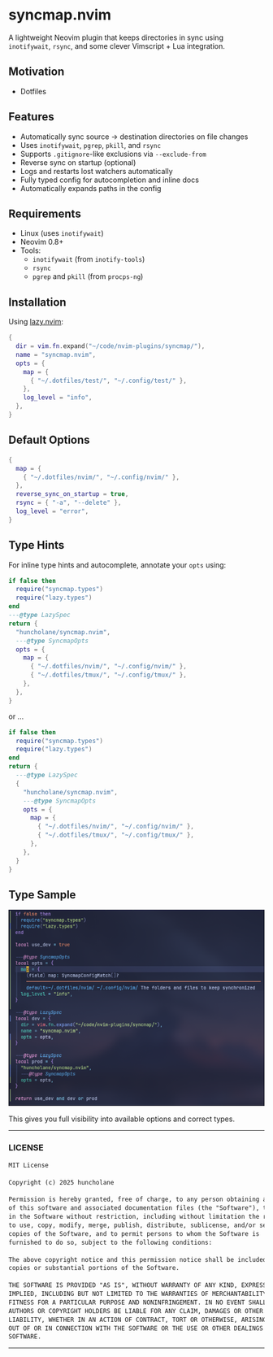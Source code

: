 # syncmap.nvim

A lightweight Neovim plugin that keeps directories in sync using `inotifywait`, `rsync`, and some clever Vimscript + Lua integration.

## Motivation

- Dotfiles

## Features

- Automatically sync source → destination directories on file changes
- Uses `inotifywait`, `pgrep`, `pkill`, and `rsync`
- Supports `.gitignore`-like exclusions via `--exclude-from`
- Reverse sync on startup (optional)
- Logs and restarts lost watchers automatically
- Fully typed config for autocompletion and inline docs
- Automatically expands paths in the config

## Requirements

- Linux (uses `inotifywait`)
- Neovim 0.8+
- Tools:
  - `inotifywait` (from `inotify-tools`)
  - `rsync`
  - `pgrep` and `pkill` (from `procps-ng`)

## Installation

Using [lazy.nvim](https://github.com/folke/lazy.nvim):

```lua
{
  dir = vim.fn.expand("~/code/nvim-plugins/syncmap/"),
  name = "syncmap.nvim",
  opts = {
    map = {
      { "~/.dotfiles/test/", "~/.config/test/" },
    },
    log_level = "info",
  },
}
````

## Default Options

```lua
{
  map = {
    { "~/.dotfiles/nvim/", "~/.config/nvim/" },
  },
  reverse_sync_on_startup = true,
  rsync = { "-a", "--delete" },
  log_level = "error",
}
```

## Type Hints

For inline type hints and autocomplete, annotate your `opts` using:

```lua
if false then
  require("syncmap.types")
  require("lazy.types")
end
---@type LazySpec
return {
  "huncholane/syncmap.nvim",
  ---@type SyncmapOpts
  opts = {
    map = {
      { "~/.dotfiles/nvim/", "~/.config/nvim/" },
      { "~/.dotfiles/tmux/", "~/.config/tmux/" },
    },
  },
}
```

or ...

```lua
if false then
  require("syncmap.types")
  require("lazy.types")
end
return {
  ---@type LazySpec
  {
    "huncholane/syncmap.nvim",
    ---@type SyncmapOpts
    opts = {
      map = {
        { "~/.dotfiles/nvim/", "~/.config/nvim/" },
        { "~/.dotfiles/tmux/", "~/.config/tmux/" },
      },
    },
  }
}
```

## Type Sample

![type-sample](./doc/type.png)

This gives you full visibility into available options and correct types.

---

### LICENSE

```txt
MIT License

Copyright (c) 2025 huncholane

Permission is hereby granted, free of charge, to any person obtaining a copy
of this software and associated documentation files (the "Software"), to deal
in the Software without restriction, including without limitation the rights
to use, copy, modify, merge, publish, distribute, sublicense, and/or sell
copies of the Software, and to permit persons to whom the Software is
furnished to do so, subject to the following conditions:

The above copyright notice and this permission notice shall be included in all
copies or substantial portions of the Software.

THE SOFTWARE IS PROVIDED "AS IS", WITHOUT WARRANTY OF ANY KIND, EXPRESS OR
IMPLIED, INCLUDING BUT NOT LIMITED TO THE WARRANTIES OF MERCHANTABILITY,
FITNESS FOR A PARTICULAR PURPOSE AND NONINFRINGEMENT. IN NO EVENT SHALL THE
AUTHORS OR COPYRIGHT HOLDERS BE LIABLE FOR ANY CLAIM, DAMAGES OR OTHER
LIABILITY, WHETHER IN AN ACTION OF CONTRACT, TORT OR OTHERWISE, ARISING FROM,
OUT OF OR IN CONNECTION WITH THE SOFTWARE OR THE USE OR OTHER DEALINGS IN THE
SOFTWARE.
```

---
